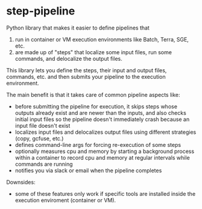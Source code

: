 # step-pipeline

Python library that makes it easier to define pipelines that 
1) run in container or VM execution environments like Batch, Terra, SGE, etc. 
2) are made up of "steps" that localize some input files, run some commands, and delocalize the output files. 

This library lets you define the steps, their input and output files, commands, etc. and then submits your pipeline to the execution environment. 

The main benefit is that it takes care of common pipeline aspects like: 
- before submitting the pipeline for execution, it skips steps whose outputs already exist and are newer than the inputs, and also checks initial input files so the pipeline doesn't immediately crash because an input file doesn't exist 
- localizes input files and delocalizes output files using different strategies (copy, gcfuse, etc.)
- defines command-line args for forcing re-execution of some steps
- optionally measures cpu and memory by starting a background process within a container to record cpu and memory at regular intervals while commands are running
- notifies you via slack or email when the pipeline completes

Downsides:
- some of these features only work if specific tools are installed inside the execution enviroment (container or VM). 
